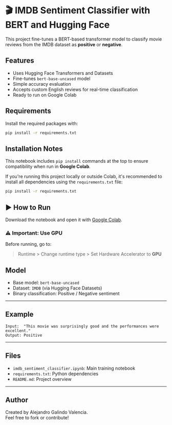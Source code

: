# 🎬 IMDB Sentiment Classifier with BERT and Hugging Face 

This project fine-tunes a BERT-based transformer model to classify movie reviews from the IMDB dataset as **positive** or **negative**.

##  Features

- Uses Hugging Face Transformers and Datasets
- Fine-tunes `bert-base-uncased` model
- Simple accuracy evaluation
- Accepts custom English reviews for real-time classification
- Ready to run on Google Colab

##  Requirements

Install the required packages with:

```bash
pip install -r requirements.txt
```
##  Installation Notes

This notebook includes `pip install` commands at the top to ensure compatibility when run in **Google Colab**.

If you're running this project locally or outside Colab, it's recommended to install all dependencies using the `requirements.txt` file:

```bash
pip install -r requirements.txt
```
## ▶️ How to Run

Download the notebook and open it with [Google Colab](https://colab.research.google.com/).

### ⚠ Important: Use GPU

Before running, go to:

> Runtime > Change runtime type > Set Hardware Accelerator to **GPU**

##  Model

- Base model: `bert-base-uncased`
- Dataset: `IMDB` (via Hugging Face Datasets)
- Binary classification: Positive / Negative sentiment

---

##  Example

```text
Input:  "This movie was surprisingly good and the performances were excellent."
Output: Positive 
```

---

##  Files

- `imdb_sentiment_classifier.ipynb`: Main training notebook
- `requirements.txt`: Python dependencies
- `README.md`: Project overview

---

##  Author

Created by Alejandro Galindo Valencia.  
Feel free to fork or contribute!

